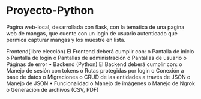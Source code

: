 # Proyecto-Python
Pagina web-local, desarrollada con flask, con la tematica de una pagina web de mangas, que cuente con un login de usuario autenticado
que permica capturar mangas y los muestre en lista.

Frontend(libre elección) 
El Frontend deberá cumplir con:
o Pantalla de inicio
o Pantalla de login
o Pantallas de administración
o Pantallas de usuario
o Páginas de error
• Backend (Python)
El Backend deberá cumplir con:
o Manejo de sesión con tokens
o Rutas protegidas por login
o Conexión a base de datos
o Migraciones
o CRUD de las entidades a través de JSON
o Manejo de JSON
• Funcionalidad
o Manejo de imágenes
o Manejo de Ngrok 
o Generación de archivos (CSV, PDF)



